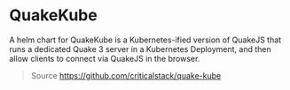 # QuakeKube

A helm chart for QuakeKube is a Kubernetes-ified version of QuakeJS that runs a dedicated Quake 3 server in a Kubernetes Deployment, and then allow clients to connect via QuakeJS in the browser.

> Source https://github.com/criticalstack/quake-kube
